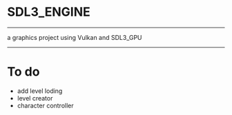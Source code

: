 # SDL3_ENGINE
***
a graphics project using Vulkan and SDL3_GPU
***
# To do 
* add level loding
* level creator 
* character controller
